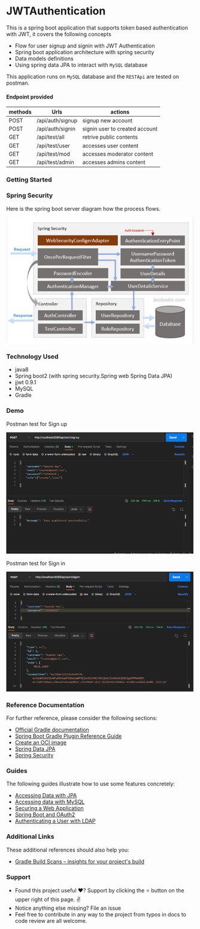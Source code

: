 # JWTAuthentication
This is a spring boot application that supports token based authentication with JWT, it covers the following concepts

- Flow for user signup and signin with JWT Authentication
- Spring boot application architecture with spring security
- Data models definitions
- Using spring data JPA to interact with `MySQL` database

This application runs on `MySQL` database and the `RESTApi` are tested on postman.

#### Endpoint provided
| methods 	| Urls 	| actions 	|
|---	|---	|---	|
| POST 	| /api/auth/signup 	| signup new account 	|
| POST 	| /api/auth/signin 	| signin user to created account 	|
| GET 	| /api/test/all 	| retrive public contents 	|
| GET 	| /api/test/user 	| accesses user content 	|
| GET 	| /api/test/mod 	| accesses moderator content 	|
| GET 	| /api/test/admin 	| accesses admins content 	|

### Getting Started

### Spring Security
Here is the spring boot server diagram how the process flows.

<img src="screenshot/spring_server.PNG" width="500"/>

### Technology Used
- java8
- Spring boot2 (with spring security.Spring web Spring Data JPA)
- jjwt 0.9.1
- MySQL
- Gradle

### Demo
Postman test for Sign up

<img src="screenshot/register-user.PNG" width="500"/>

Postman test for Sign in

<img src="screenshot/login_user.PNG" width="500"/>



### Reference Documentation
For further reference, please consider the following sections:

* [Official Gradle documentation](https://docs.gradle.org)
* [Spring Boot Gradle Plugin Reference Guide](https://docs.spring.io/spring-boot/docs/2.7.5/gradle-plugin/reference/html/)
* [Create an OCI image](https://docs.spring.io/spring-boot/docs/2.7.5/gradle-plugin/reference/html/#build-image)
* [Spring Data JPA](https://docs.spring.io/spring-boot/docs/2.7.5/reference/htmlsingle/#data.sql.jpa-and-spring-data)
* [Spring Security](https://docs.spring.io/spring-boot/docs/2.7.5/reference/htmlsingle/#web.security)

### Guides
The following guides illustrate how to use some features concretely:

* [Accessing Data with JPA](https://spring.io/guides/gs/accessing-data-jpa/)
* [Accessing data with MySQL](https://spring.io/guides/gs/accessing-data-mysql/)
* [Securing a Web Application](https://spring.io/guides/gs/securing-web/)
* [Spring Boot and OAuth2](https://spring.io/guides/tutorials/spring-boot-oauth2/)
* [Authenticating a User with LDAP](https://spring.io/guides/gs/authenticating-ldap/)

### Additional Links
These additional references should also help you:

* [Gradle Build Scans – insights for your project's build](https://scans.gradle.com#gradle)


### Support
- Found this project useful ❤️? Support by clicking the ⭐️ button on the upper right of this page. ✌️
- Notice anything else missing? File an issue
- Feel free to contribute in any way to the project from typos in docs to code review are all welcome.

